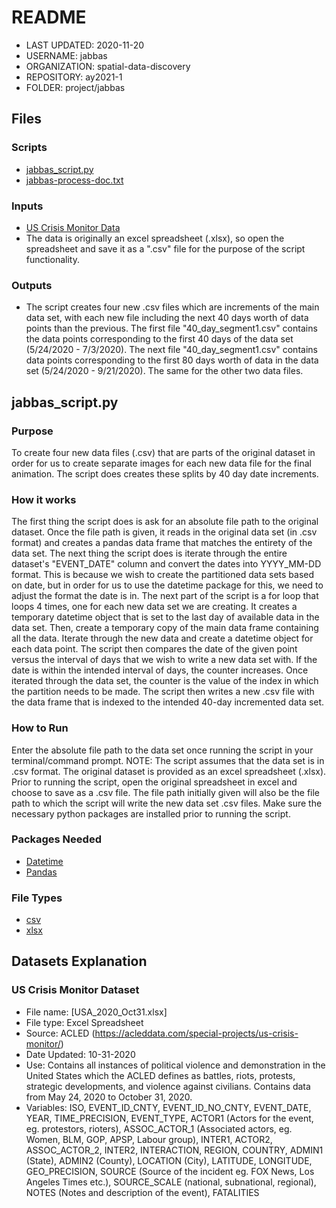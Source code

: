 # README

* LAST UPDATED: 2020-11-20
* USERNAME: jabbas
* ORGANIZATION: spatial-data-discovery
* REPOSITORY: ay2021-1
* FOLDER: project/jabbas

## Files
### Scripts
- [jabbas_script.py](https://github.com/spatial-data-discovery/ay2021-1/tree/master/project/jabbas)
- [jabbas-process-doc.txt](https://github.com/spatial-data-discovery/ay2021-1/tree/master/project/jabbas)

### Inputs
- [US Crisis Monitor Data](https://acleddata.com/special-projects/us-crisis-monitor/)
- The data is originally an excel spreadsheet (.xlsx), so open the spreadsheet and save it as a ".csv" file for the purpose of the script functionality.

### Outputs
 - The script creates four new .csv files which are increments of the main data set, with each new file including the next 40 days worth of data points than the previous. The first file "40_day_segment1.csv" contains the data points corresponding to the first 40 days of the data set (5/24/2020 - 7/3/2020). The next file "40_day_segment1.csv" contains data points corresponding to the first 80 days worth of data in the data set (5/24/2020 - 9/21/2020). The same for the other two data files.

## jabbas_script.py
### Purpose
To create four new data files (.csv) that are parts of the original dataset in order for us to create separate images for each new data file for the final animation. The script does creates these splits by 40 day date increments.

### How it works
The first thing the script does is ask for an absolute file path to the original dataset. Once the file path is given, it reads in the original data set (in .csv format) and creates a pandas data frame that matches the entirety of the data set. The next thing the script does is iterate through the entire dataset's "EVENT_DATE" column and convert the dates into YYYY_MM-DD format. This is because we wish to create the partitioned data sets based on date, but in order for us to use the datetime package for this, we need to adjust the format the date is in. The next part of the script is a for loop that loops 4 times, one for each new data set we are creating. It creates a temporary datetime object that is set to the last day of available data in the data set. Then, create a temporary copy of the main data frame containing all the data. Iterate through the new data and create a datetime object for each data point. The script then compares the date of the given point versus the interval of days that we wish to write a new data set with. If the date is within the intended interval of days, the counter increases. Once iterated through the data set, the counter is the value of the index in which the partition needs to be made. The script then writes a new .csv file with the data frame that is indexed to the intended 40-day incremented data set.

### How to Run
Enter the absolute file path to the data set once running the script in your terminal/command prompt. NOTE: The script assumes that the data set is in .csv format. The original dataset is provided as an excel spreadsheet (.xlsx). Prior to running the script, open the original spreadsheet in excel and choose to save as a .csv file. The file path initially given will also be the file path to which the script will write the new data set .csv files. Make sure the necessary python packages are installed prior to running the script.

### Packages Needed
- [Datetime](https://docs.python.org/3/library/datetime.html)
- [Pandas](https://pandas.pydata.org/)

### File Types
- [csv](https://docs.fileformat.com/spreadsheet/csv/)
- [xlsx](https://docs.fileformat.com/spreadsheet/xlsx/)

## Datasets Explanation
### US Crisis Monitor Dataset
- File name: [USA_2020_Oct31.xlsx]
- File type: Excel Spreadsheet
- Source: ACLED (https://acleddata.com/special-projects/us-crisis-monitor/)
- Date Updated: 10-31-2020
- Use: Contains all instances of political violence and demonstration in the United States which the ACLED defines as battles, riots, protests, strategic developments, and violence against civilians. Contains data from May 24, 2020 to October 31, 2020.
- Variables: ISO, EVENT_ID_CNTY, EVENT_ID_NO_CNTY, EVENT_DATE, YEAR, TIME_PRECISION, EVENT_TYPE, ACTOR1 (Actors for the event, eg. protestors, rioters), ASSOC_ACTOR_1 (Associated actors, eg. Women, BLM, GOP, APSP, Labour group), INTER1, ACTOR2, ASSOC_ACTOR_2, INTER2, INTERACTION, REGION, COUNTRY, ADMIN1 (State), ADMIN2 (County), LOCATION (City), LATITUDE, LONGITUDE, GEO_PRECISION, SOURCE (Source of the incident eg. FOX News, Los Angeles Times etc.), SOURCE_SCALE (national, subnational, regional), NOTES (Notes and description of the event), FATALITIES    
